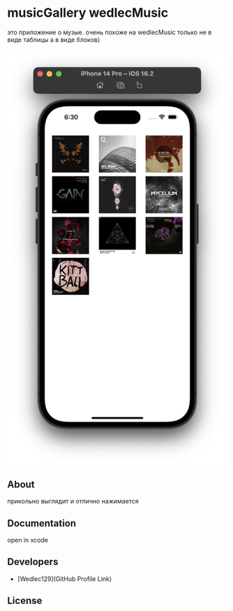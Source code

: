 # musicGallery        wedlecMusic

это приложение о музые.
очень похоже на wedlecMusic только не в виде таблицы а в виде блоков)

<p align="center">
      <img src="https://github.com/Wedlec129/musicGallery/blob/main/1.png" width="726">
</p>



## About

прикольно выглядит и отлично нажимается

## Documentation

open in xcode 

## Developers

- [Wedlec129](GitHub Profile Link)

## License

